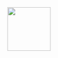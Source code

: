 <div id="header" align="center">
  <img src="https://www.veneberg81.ru/img/portfolio/img-11.jpg" width="100"/>
</div>
